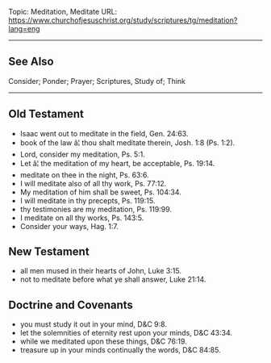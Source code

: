 Topic: Meditation, Meditate
URL: https://www.churchofjesuschrist.org/study/scriptures/tg/meditation?lang=eng

---

## See Also

Consider; Ponder; Prayer; Scriptures, Study of; Think

---

## Old Testament

- Isaac went out to meditate in the field, Gen. 24:63.
- book of the law â¦ thou shalt meditate therein, Josh. 1:8 (Ps. 1:2).
- Lord, consider my meditation, Ps. 5:1.
- Let â¦ the meditation of my heart, be acceptable, Ps. 19:14.
- meditate on thee in the night, Ps. 63:6.
- I will meditate also of all thy work, Ps. 77:12.
- My meditation of him shall be sweet, Ps. 104:34.
- I will meditate in thy precepts, Ps. 119:15.
- thy testimonies are my meditation, Ps. 119:99.
- I meditate on all thy works, Ps. 143:5.
- Consider your ways, Hag. 1:7.

## New Testament

- all men mused in their hearts of John, Luke 3:15.
- not to meditate before what ye shall answer, Luke 21:14.

## Doctrine and Covenants

- you must study it out in your mind, D&C 9:8.
- let the solemnities of eternity rest upon your minds, D&C 43:34.
- while we meditated upon these things, D&C 76:19.
- treasure up in your minds continually the words, D&C 84:85.

